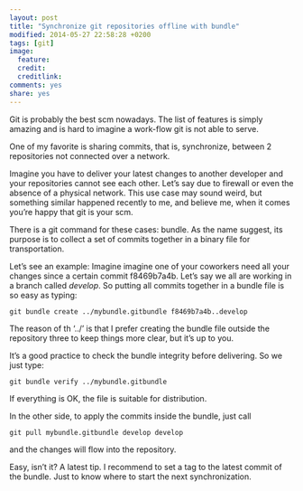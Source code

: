 ```yaml
---
layout: post
title: "Synchronize git repositories offline with bundle"
modified: 2014-05-27 22:58:28 +0200
tags: [git]
image:
  feature: 
  credit: 
  creditlink: 
comments: yes
share: yes
---
```


Git is probably the best scm nowadays. The list of features is simply amazing and is hard to imagine a work-flow git is not able to serve.

One of my favorite is sharing commits, that is, synchronize, between 2 repositories not connected over a network. 

Imagine you have to deliver your latest changes to another developer and your repositories cannot see each other. Let’s say due to firewall or even the absence of a physical network. This use case may sound weird, but something similar happened recently to me, and believe me, when it comes you’re happy that git  is your scm.

There is a git command for these cases: bundle. As the name suggest, its purpose is to collect a set of commits together in a binary file for transportation. 

Let’s see an example: Imagine imagine one of your coworkers need all your changes since a certain commit f8469b7a4b. Let’s say we all are working in a branch called *develop*. So putting all commits together in a bundle file is so easy as typing:

	git bundle create ../mybundle.gitbundle f8469b7a4b..develop
 
The reason of th ‘../’ is that I prefer creating the bundle file outside the repository three to keep things more clear, but it’s up to you.

It’s a good practice to check the bundle integrity before delivering. So we just type:

	git bundle verify ../mybundle.gitbundle

If everything is OK, the file is suitable for distribution. 

In the other side, to apply the commits inside the bundle, just call

	git pull mybundle.gitbundle develop develop
 
and the changes will flow into the repository.

Easy, isn’t it? A latest tip. I recommend to set a tag to the latest commit of the bundle. Just to know where to start the next synchronization.